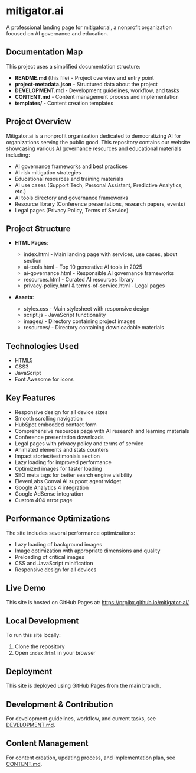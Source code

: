 # mitigator.ai

A professional landing page for mitigator.ai, a nonprofit organization focused on AI governance and education.

## Documentation Map

This project uses a simplified documentation structure:

- **README.md** (this file) - Project overview and entry point
- **project-metadata.json** - Structured data about the project
- **DEVELOPMENT.md** - Development guidelines, workflow, and tasks
- **CONTENT.md** - Content management process and implementation
- **templates/** - Content creation templates

## Project Overview

Mitigator.ai is a nonprofit organization dedicated to democratizing AI for organizations serving the public good. This repository contains our website showcasing various AI governance resources and educational materials including:

- AI governance frameworks and best practices
- AI risk mitigation strategies
- Educational resources and training materials
- AI use cases (Support Tech, Personal Assistant, Predictive Analytics, etc.)
- AI tools directory and governance frameworks
- Resource library (Conference presentations, research papers, events)
- Legal pages (Privacy Policy, Terms of Service)

## Project Structure

- **HTML Pages**:
  - index.html - Main landing page with services, use cases, about section
  - ai-tools.html - Top 10 generative AI tools in 2025
  - ai-governance.html - Responsible AI governance frameworks
  - resources.html - Curated AI resources library
  - privacy-policy.html & terms-of-service.html - Legal pages

- **Assets**:
  - styles.css - Main stylesheet with responsive design
  - script.js - JavaScript functionality
  - images/ - Directory containing project images
  - resources/ - Directory containing downloadable materials

## Technologies Used

- HTML5
- CSS3
- JavaScript
- Font Awesome for icons

## Key Features

- Responsive design for all device sizes
- Smooth scrolling navigation
- HubSpot embedded contact form
- Comprehensive resources page with AI research and learning materials
- Conference presentation downloads
- Legal pages with privacy policy and terms of service
- Animated elements and stats counters
- Impact stories/testimonials section
- Lazy loading for improved performance
- Optimized images for faster loading
- SEO meta tags for better search engine visibility
- ElevenLabs Convai AI support agent widget
- Google Analytics 4 integration
- Google AdSense integration
- Custom 404 error page

## Performance Optimizations

The site includes several performance optimizations:

- Lazy loading of background images
- Image optimization with appropriate dimensions and quality
- Preloading of critical images
- CSS and JavaScript minification
- Responsive design for all devices

## Live Demo

This site is hosted on GitHub Pages at: https://prplbx.github.io/mitigator-ai/

## Local Development

To run this site locally:

1. Clone the repository
2. Open `index.html` in your browser

## Deployment

This site is deployed using GitHub Pages from the main branch.

## Development & Contribution

For development guidelines, workflow, and current tasks, see [DEVELOPMENT.md](DEVELOPMENT.md).

## Content Management

For content creation, updating process, and implementation plan, see [CONTENT.md](CONTENT.md).